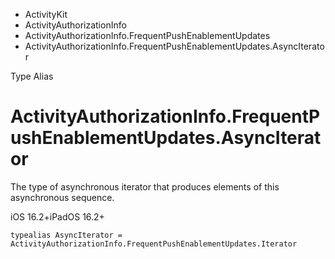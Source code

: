 

- ActivityKit
- ActivityAuthorizationInfo
- ActivityAuthorizationInfo.FrequentPushEnablementUpdates
-  ActivityAuthorizationInfo.FrequentPushEnablementUpdates.AsyncIterator 

Type Alias

# ActivityAuthorizationInfo.FrequentPushEnablementUpdates.AsyncIterator

The type of asynchronous iterator that produces elements of this asynchronous sequence.

iOS 16.2+iPadOS 16.2+

``` source
typealias AsyncIterator = ActivityAuthorizationInfo.FrequentPushEnablementUpdates.Iterator
```

